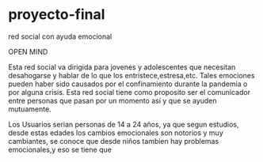 # proyecto-final
red social con ayuda emocional

OPEN MIND

Esta red social va dirigida para jovenes y adolescentes que necesitan desahogarse y hablar de lo que los entristece,estresa,etc. Tales emociones pueden haber sido causados por el confinamiento durante la pandemia o por alguna crisis.
Esta red social tiene como proposito ser el comunicador entre personas que pasan por un momento así y que se ayuden mutuamente.

Los Usuarios serian personas de 14 a 24 años, ya que segun estudios, desde estas edades los cambios emocionales son notorios y muy cambiantes, se conoce que desde niños tambien hay problemas emocionales,y eso se tiene que